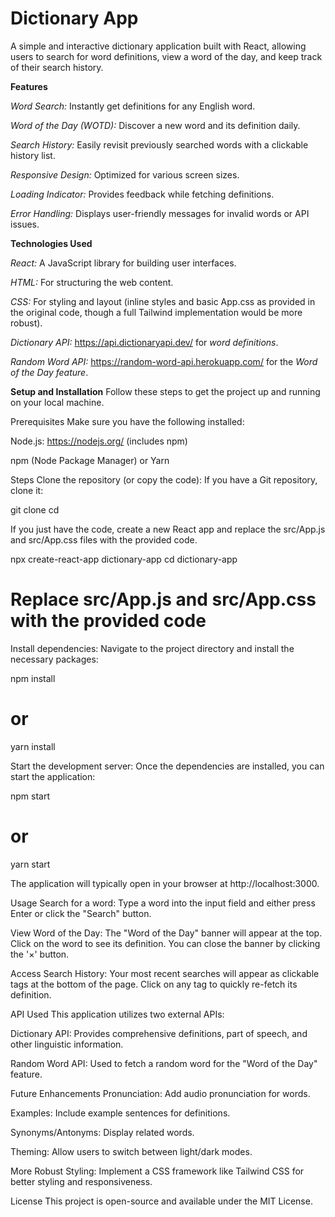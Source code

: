 # Dictionary App

A simple and interactive dictionary application built with React, allowing users to search for word definitions, view a word of the day, and keep track of their search history.

**Features**

_Word Search:_ Instantly get definitions for any English word.

_Word of the Day (WOTD):_ Discover a new word and its definition daily.

_Search History:_ Easily revisit previously searched words with a clickable history list.

_Responsive Design:_ Optimized for various screen sizes.

_Loading Indicator:_ Provides feedback while fetching definitions.

_Error Handling:_ Displays user-friendly messages for invalid words or API issues.


**Technologies Used**

_React:_ A JavaScript library for building user interfaces.

_HTML:_ For structuring the web content.

_CSS:_ For styling and layout (inline styles and basic App.css as provided in the original code, though a full Tailwind implementation would be more robust).

_Dictionary API:_ https://api.dictionaryapi.dev/ for _word definitions_.

_Random Word API:_ https://random-word-api.herokuapp.com/ for the _Word of the Day feature_.

**Setup and Installation**
Follow these steps to get the project up and running on your local machine.

Prerequisites
Make sure you have the following installed:

Node.js: https://nodejs.org/ (includes npm)

npm (Node Package Manager) or Yarn

Steps
Clone the repository (or copy the code):
If you have a Git repository, clone it:

git clone <your-repository-url>
cd <your-project-folder>

If you just have the code, create a new React app and replace the src/App.js and src/App.css files with the provided code.

npx create-react-app dictionary-app
cd dictionary-app
# Replace src/App.js and src/App.css with the provided code

Install dependencies:
Navigate to the project directory and install the necessary packages:

npm install
# or
yarn install

Start the development server:
Once the dependencies are installed, you can start the application:

npm start
# or
yarn start

The application will typically open in your browser at http://localhost:3000.

Usage
Search for a word: Type a word into the input field and either press Enter or click the "Search" button.

View Word of the Day: The "Word of the Day" banner will appear at the top. Click on the word to see its definition. You can close the banner by clicking the '×' button.

Access Search History: Your most recent searches will appear as clickable tags at the bottom of the page. Click on any tag to quickly re-fetch its definition.

API Used
This application utilizes two external APIs:

Dictionary API: Provides comprehensive definitions, part of speech, and other linguistic information.

Random Word API: Used to fetch a random word for the "Word of the Day" feature.

Future Enhancements
Pronunciation: Add audio pronunciation for words.

Examples: Include example sentences for definitions.

Synonyms/Antonyms: Display related words.

Theming: Allow users to switch between light/dark modes.

More Robust Styling: Implement a CSS framework like Tailwind CSS for better styling and responsiveness.

License
This project is open-source and available under the MIT License.
